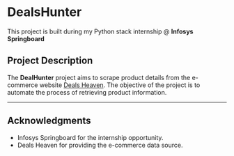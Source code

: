 # DealsHunter
This project is built during my Python stack internship @ **Infosys Springboard**

## Project Description

The **DealHunter** project aims to scrape product details from the e-commerce website [Deals Heaven](https://dealsheaven.in/). The objective of the project is to automate the process of retrieving product information.

---


## Acknowledgments

- Infosys Springboard for the internship opportunity.
- Deals Heaven for providing the e-commerce data source.
